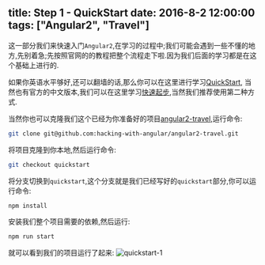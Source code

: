 title: Step 1 - QuickStart
date: 2016-8-2 12:00:00
tags: ["Angular2", "Travel"]
---
这一部分我们来快速入门`Angular2`,在学习的过程中;我们可能会遇到一些不懂的地方,先别着急;先按照官网的的教程把整个流程走下啦.因为我们后面的学习都是在这个基础上进行的.

如果你英语水平够好,还可以翻墙的话,那么你可以在这里进行学习[QuickStart](https://angular.io/docs/ts/latest/quickstart.html),
当然也有官方的中文版本,我们可以在这里学习[快速起步](https://angular.cn/docs/ts/latest/quickstart.html),当然我们推荐使用第二种方式.

当然你也可以克隆我们这个已经为你准备好的项目[angular2-travel](https://github.com/hacking-with-angular/angular2-travel),运行命令:

```bash
git clone git@github.com:hacking-with-angular/angular2-travel.git 
```
将项目克隆到你本地,然后运行命令:

```bash
git checkout quickstart
```
将分支切换到`quickstart`,这个分支就是我们已经写好的`quickstart`部分,你可以运行命令:

```bash
npm install 
```
安装我们整个项目需要的依赖,然后运行:

```bash
npm run start
```
就可以看到我们的项目运行了起来:
![quickstart-1](http://angular.angular-china.org/0177789a-169e-4a82-b651-200edb2816e6.jpg)